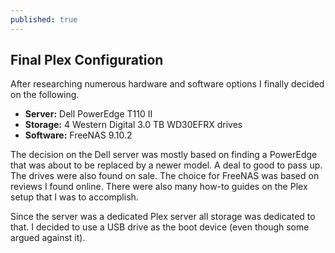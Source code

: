```yaml
---
published: true
---
```

## Final Plex Configuration

After researching numerous hardware and software options I finally decided on the following. 

+ **Server:** Dell PowerEdge T110 II
+ **Storage:** 4 Western Digital 3.0 TB WD30EFRX drives
+ **Software:** FreeNAS 9.10.2

The decision on the Dell server was mostly based on finding a PowerEdge that was about to be replaced by a newer model. A deal to good to pass up. The drives were also found on sale.  The choice for FreeNAS was based on reviews I found online.  There were also many how-to guides on the Plex setup that I was to accomplish.  

Since the server was a dedicated Plex server all storage was dedicated to that.  I decided to use a USB drive as the boot device (even though some argued against it).
